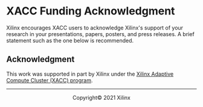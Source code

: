 # XACC Funding Acknowledgment

Xilinx encourages XACC users to acknowledge Xilinx's support of your research in your
presentations, papers, posters, and press releases. A brief statement such as the one below is
recommended.



## Acknowledgment

This work was supported in part by Xilinx under the [Xilinx Adaptive Compute Cluster (XACC)
program](https://www.xilinx.com/support/university/XUP-XACC.html).

---------------------------------------
<p align="center">Copyright&copy; 2021 Xilinx</p>